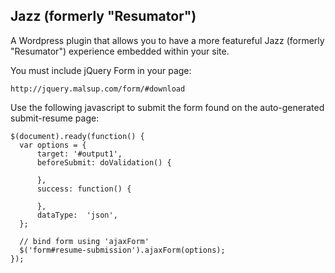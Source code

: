 ## Jazz (formerly "Resumator")

A Wordpress plugin that allows you to have a more featureful Jazz (formerly "Resumator") experience embedded within your site.

You must include jQuery Form in your page:

    http://jquery.malsup.com/form/#download

Use the following javascript to submit the form found on the auto-generated submit-resume page:

    $(document).ready(function() {
      var options = {
          target: '#output1',
          beforeSubmit: doValidation() {

          },
          success: function() {

          },
          dataType:  'json',
      };

      // bind form using 'ajaxForm'
      $('form#resume-submission').ajaxForm(options);
    });
